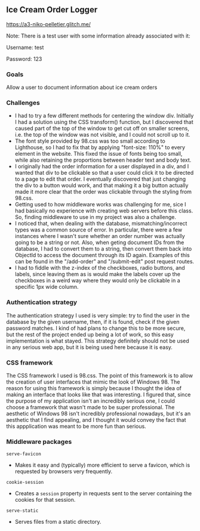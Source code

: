 ## Ice Cream Order Logger
https://a3-niko-pelletier.glitch.me/

Note: There is a test user with some information already associated with it:

Username: test

Password: 123

### Goals
Allow a user to document information about ice cream orders

### Challenges
- I had to try a few different methods for centering the window div. Initially I had a solution using the CSS transform() function, but I discovered that caused part of the top of the window to get cut off on smaller screens, i.e. the top of the window was not visible, and I could not scroll up to it.
- The font style provided by 98.css was too small according to Lighthouse, so I had to fix that by applying "font-size: 110%" to every element in the website. This fixed the issue of fonts being too small, while also retaining the proportions between header text and body text.
- I originally had the order information for a user displayed in a div, and I wanted that div to be clickable so that a user could click it to be directed to a page to edit that order. I eventually discovered that just changing the div to a button would work, and that making it a big button actually made it more clear that the order was clickable through the styling from 98.css.
- Getting used to how middleware works was challenging for me, sice I had basically no experience with creating web servers before this class. So, finding middleware to use in my project was also a challenge.
- I noticed that, when dealing with the database, mismatching/incorrect types was a common source of error. In particular, there were a few instances where I wasn't sure whether an order number was actually going to be a string or not. Also, when geting document IDs from the database, I had to convert them to a string, then convert them back into ObjectId to access the document through its ID again. Examples of this can be found in the "/add-order" and "/submit-edit" post request routes.
- I had to fiddle with the z-index of the checkboxes, radio buttons, and labels, since leaving them as is would make the labels cover up the checkboxes in a weird way where they would only be clickable in a specific 1px wide column.

### Authentication strategy
The authentication strategy I used is very simple: try to find the user in the database by the given username, then, if it is found, check if the given password matches. I kind of had plans to change this to be more secure, but the rest of the project ended up being a lot of work, so this easy implementation is what stayed. This strategy definitely should not be used in any serious web app, but it is being used here because it is easy.

### CSS framework
The CSS framework I used is 98.css. The point of this framework is to allow the creation of user interfaces that mimic the look of Windows 98. The reason for using this framework is simply because I thought the idea of making an interface that looks like that was interesting. I figured that, since the purpose of my application isn't an incredibly serious one, I could choose a framework that wasn't made to be super professional. The aesthetic of Windows 98 isn't incredibly professional nowadays, but it's an aesthetic that I find appealing, and I thought it would convey the fact that this appplication was meant to be more fun than serious.

### Middleware packages
`serve-favicon`
- Makes it easy and (typically) more efficient to serve a favicon, which is requested by browsers very frequently.

`cookie-session`
- Creates a `session` property in requests sent to the server containing the cookies for that session.

`serve-static`
- Serves files from a static directory.
